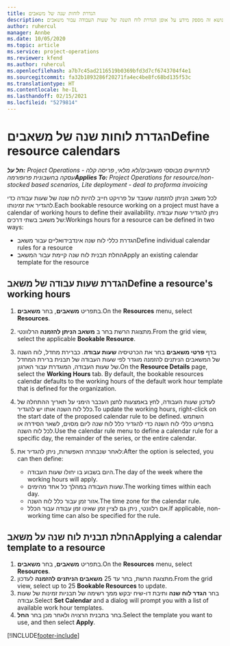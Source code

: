 ```yaml
---
title: הגדרת לוחות שנה של משאבים
description: נושא זה מספק מידע על אופן הגדרת לוח השנה של שעות העבודה עבור משאבים Project Operations.
author: ruhercul
manager: Annbe
ms.date: 10/05/2020
ms.topic: article
ms.service: project-operations
ms.reviewer: kfend
ms.author: ruhercul
ms.openlocfilehash: a7b7c45ad2116519b0369bfd3d7cf6743704f4e1
ms.sourcegitcommit: fa32b1893286f20271fa4ec4be8fc68bd135f53c
ms.translationtype: HT
ms.contentlocale: he-IL
ms.lasthandoff: 02/15/2021
ms.locfileid: "5279814"
---
```

# <a name="define-resource-calendars"></a><span data-ttu-id="365c6-103">הגדרת לוחות שנה של משאבים</span><span class="sxs-lookup"><span data-stu-id="365c6-103">Define resource calendars</span></span>

<span data-ttu-id="365c6-104">_**חל על:** Project Operations לתרחישים מבוססי משאבים/לא מלאי, פריסה קלה - עסקה בחשבונית פרופורמה_</span><span class="sxs-lookup"><span data-stu-id="365c6-104">_**Applies To:** Project Operations for resource/non-stocked based scenarios, Lite deployment - deal to proforma invoicing_</span></span>

<span data-ttu-id="365c6-105">לכל משאב הניתן להזמנה שעובד על פרויקט חייב להיות לוח שנה של שעות עבודה כדי להגדיר את זמינותו.</span><span class="sxs-lookup"><span data-stu-id="365c6-105">Each bookable resource working on a project must have a calendar of working hours to define their availability.</span></span> <span data-ttu-id="365c6-106">ניתן להגדיר שעות עבודה של משאב בשתי דרכים:</span><span class="sxs-lookup"><span data-stu-id="365c6-106">Workings hours for a resource can be defined in two ways:</span></span> 

   - <span data-ttu-id="365c6-107">הגדרת כללי לוח שנה אינדבידואליים עבור משאב</span><span class="sxs-lookup"><span data-stu-id="365c6-107">Define individual calendar rules for a resource</span></span>
   - <span data-ttu-id="365c6-108">החלת תבנית לוח שנה קיימת עבור המשאב</span><span class="sxs-lookup"><span data-stu-id="365c6-108">Apply an existing calendar template for the resource</span></span>

## <a name="define-a-resources-working-hours"></a><span data-ttu-id="365c6-109">הגדרת שעות עבודה של משאב</span><span class="sxs-lookup"><span data-stu-id="365c6-109">Define a resource's working hours</span></span>

1. <span data-ttu-id="365c6-110">בתפריט **משאבים**, בחר **משאבים**.</span><span class="sxs-lookup"><span data-stu-id="365c6-110">On the **Resources** menu, select **Resources**.</span></span>
2. <span data-ttu-id="365c6-111">מתצוגת הרשת בחר ב **משאב הניתן להזמנה** הרלוונטי.</span><span class="sxs-lookup"><span data-stu-id="365c6-111">From the grid view, select the applicable **Bookable Resource**.</span></span>
3. <span data-ttu-id="365c6-112">בדף **פרטי משאבים** בחר את הכרטיסיה **שעות עבודה**. כברירת מחדל, לוח השנה של המשאבים הניתנים להזמנה מוגדר לפי שעות העבודה של תבנית ברירת המחדל של שעות העבודה, המוגדרת עבור הארגון.</span><span class="sxs-lookup"><span data-stu-id="365c6-112">On the **Resource Details** page, select the **Working Hours** tab. By default, the bookable resources calendar defaults to the working hours of the default work hour template that is defined for the organization.</span></span>
4. <span data-ttu-id="365c6-113">לעדכון שעות העבודה, לחץ באמצעות לחצן העכבר הימני על תאריך ההתחלה של כלל לוח השנה אותו יש להגדיר.</span><span class="sxs-lookup"><span data-stu-id="365c6-113">To update the working hours, right-click on the start date of the proposed calendar rule to be defined.</span></span> <span data-ttu-id="365c6-114">השתמש בתפריט כללי לוח השנה כדי להגדיר כלל לוח שנה ליום מסוים, לשאר הסידרה או לכל לוח השנה.</span><span class="sxs-lookup"><span data-stu-id="365c6-114">Use the calendar rule menu to define a calendar rule for a specific day, the remainder of the series, or the entire calendar.</span></span>
5. <span data-ttu-id="365c6-115">לאחר שנבחרה האפשרות, ניתן להגדיר את:</span><span class="sxs-lookup"><span data-stu-id="365c6-115">After the option is selected, you can then define:</span></span>

    - <span data-ttu-id="365c6-116">היום בשבוע בו יחולו שעות העבודה.</span><span class="sxs-lookup"><span data-stu-id="365c6-116">The day of the week where the working hours will apply.</span></span>
    - <span data-ttu-id="365c6-117">שעות העבודה במהלך כל אחד מהימים.</span><span class="sxs-lookup"><span data-stu-id="365c6-117">The working times within each day.</span></span>
    - <span data-ttu-id="365c6-118">אזור זמן עבור כלל לוח השנה.</span><span class="sxs-lookup"><span data-stu-id="365c6-118">The time zone for the calendar rule.</span></span>
    - <span data-ttu-id="365c6-119">אם רלוונטי, ניתן גם לציין זמן שאינו זמן עבודה עבור הכלל.</span><span class="sxs-lookup"><span data-stu-id="365c6-119">If applicable, non-working time can also be specified for the rule.</span></span>

## <a name="applying-a-calendar-template-to-a-resource"></a><span data-ttu-id="365c6-120">החלת תבנית לוח שנה על משאב</span><span class="sxs-lookup"><span data-stu-id="365c6-120">Applying a calendar template to a resource</span></span>

1. <span data-ttu-id="365c6-121">בתפריט **משאבים**, בחר **משאבים**.</span><span class="sxs-lookup"><span data-stu-id="365c6-121">On the **Resources** menu, select **Resources**.</span></span>
2. <span data-ttu-id="365c6-122">מתצוגת הרשת, בחר עד 25 **משאבים הניתנים להזמנה** לעדכון.</span><span class="sxs-lookup"><span data-stu-id="365c6-122">From the grid view, select up to 25 **Bookable Resources** to update.</span></span>
3. <span data-ttu-id="365c6-123">בחר **הגדר לוח שנה** ותיבת דו-שיח יבקש ממך רשימה של תבניות זמינות של שעות עבודה.</span><span class="sxs-lookup"><span data-stu-id="365c6-123">Select **Set Calendar** and a dialog will prompt you with a list of available work hour templates.</span></span>
4. <span data-ttu-id="365c6-124">בחר בתבנית הרצויה ולאחר מכן בחר **החל**.</span><span class="sxs-lookup"><span data-stu-id="365c6-124">Select the template you want to use, and then select **Apply**.</span></span>


[!INCLUDE[footer-include](../includes/footer-banner.md)]